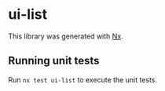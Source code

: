 # ui-list

This library was generated with [Nx](https://nx.dev).

## Running unit tests

Run `nx test ui-list` to execute the unit tests.
